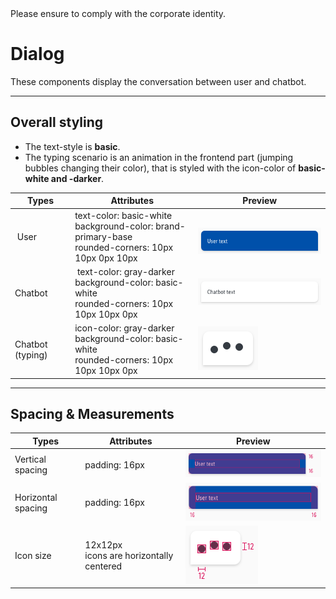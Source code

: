 <AlertInfo alertHeadline="Modifiable">
Please ensure to comply with the corporate identity.
</AlertInfo>

# Dialog

These components display the conversation between user and chatbot.

---

## Overall styling

- The text-style is **basic**.
- The typing scenario is an animation in the frontend part (jumping bubbles changing their color), that is styled with the icon-color of **basic-white and -darker**.

| Types | Attributes | Preview |
|---|---|---|
| User | text-color: basic-white<br>background-color: brand-primary-base<br>rounded-corners: 10px 10px 0px 10px | ![dialog: user](assets/user@1x.png)|
| Chatbot | text-color: gray-darker<br>background-color: basic-white<br>rounded-corners: 10px 10px 10px 0px | ![dialog: chatbot](assets/chatbot@1x.png) |
| Chatbot (typing)| icon-color: gray-darker<br>background-color: basic-white<br>rounded-corners: 10px 10px 10px 0px | ![dialog: chatbot](assets/typing@1x.png) |

---

## Spacing & Measurements

| Types | Attributes | Preview |
|---|---|---|
| Vertical spacing | padding: 16px | ![vertical-spacing](assets/spacing/vertical@1x.png) |
| Horizontal spacing | padding: 16px | ![horizontal-spacing](assets/spacing/horizontal@1x.png) |
| Icon size | 12x12px<br>icons are horizontally centered | ![horizontal-spacing](assets/measurements/icon-size@1x.png) |
